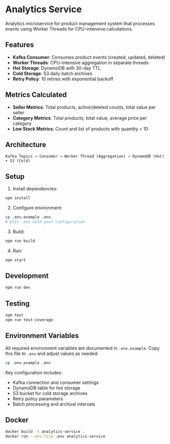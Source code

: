 # Analytics Service

Analytics microservice for product management system that processes events using Worker Threads for CPU-intensive calculations.

## Features

- **Kafka Consumer**: Consumes product events (created, updated, deleted)
- **Worker Threads**: CPU-intensive aggregation in separate threads
- **Hot Storage**: DynamoDB with 30-day TTL
- **Cold Storage**: S3 daily batch archives
- **Retry Policy**: 10 retries with exponential backoff

## Metrics Calculated

- **Seller Metrics**: Total products, active/deleted counts, total value per seller
- **Category Metrics**: Total products, total value, average price per category
- **Low Stock Metrics**: Count and list of products with quantity < 10

## Architecture

```
Kafka Topics → Consumer → Worker Thread (Aggregation) → DynamoDB (Hot) + S3 (Cold)
```

## Setup

1. Install dependencies:
```bash
npm install
```

2. Configure environment:
```bash
cp .env.example .env
# Edit .env with your configuration
```

3. Build:
```bash
npm run build
```

4. Run:
```bash
npm start
```

## Development

```bash
npm run dev
```

## Testing

```bash
npm test
npm run test:coverage
```

## Environment Variables

All required environment variables are documented in `.env.example`. Copy this file to `.env` and adjust values as needed:

```bash
cp .env.example .env
```

Key configuration includes:
- Kafka connection and consumer settings
- DynamoDB table for hot storage
- S3 bucket for cold storage archives
- Retry policy parameters
- Batch processing and archival intervals

## Docker

```bash
docker build -t analytics-service .
docker run --env-file .env analytics-service
```
